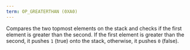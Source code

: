 ```yaml
---
term: OP_GREATERTHAN (0XA0)
---
```


Compares the two topmost elements on the stack and checks if the first element is greater than the second. If the first element is greater than the second, it pushes `1` (true) onto the stack, otherwise, it pushes `0` (false).
